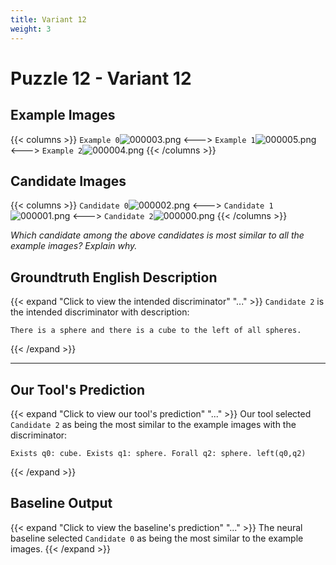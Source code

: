 ```yaml
---
title: Variant 12
weight: 3
---
```


# Puzzle 12 - Variant 12

## Example Images
{{< columns >}}
`Example 0`![000003.png](/clevr-variants/aphaeresis/fovariant-12/render/images/CLEVR_val_000003.png)
<--->
`Example 1`![000005.png](/clevr-variants/aphaeresis/fovariant-12/render/images/CLEVR_val_000005.png)
<--->
`Example 2`![000004.png](/clevr-variants/aphaeresis/fovariant-12/render/images/CLEVR_val_000004.png)
{{< /columns >}}

## Candidate Images
{{< columns >}}
`Candidate 0`![000002.png](/clevr-variants/aphaeresis/fovariant-12/render/images/CLEVR_val_000002.png)
<--->
`Candidate 1`![000001.png](/clevr-variants/aphaeresis/fovariant-12/render/images/CLEVR_val_000001.png)
<--->
`Candidate 2`![000000.png](/clevr-variants/aphaeresis/fovariant-12/render/images/CLEVR_val_000000.png)
{{< /columns >}}

*Which candidate among the above candidates is most similar to all the example images? Explain why.*

## Groundtruth English Description

{{< expand "Click to view the intended discriminator" "..." >}}
`Candidate 2` is the intended discriminator with description:
```plaintext 
There is a sphere and there is a cube to the left of all spheres.
```
{{< /expand >}}

---



## Our Tool's Prediction

{{< expand "Click to view our tool's prediction" "..." >}}
Our tool selected `Candidate 2` as being the most similar to the example images with the discriminator:
```plaintext
Exists q0: cube. Exists q1: sphere. Forall q2: sphere. left(q0,q2)
```
{{< /expand >}}



## Baseline Output

{{< expand "Click to view the baseline's prediction" "..." >}}
The neural baseline selected `Candidate 0` as being the most similar to the example images.
{{< /expand >}}

